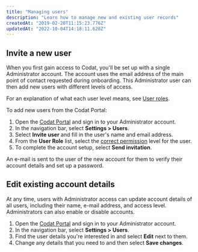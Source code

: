 ```yaml
---
title: "Managing users"
description: "Learn how to manage new and existing user records"
createdAt: "2019-02-20T11:15:23.776Z"
updatedAt: "2022-10-04T14:18:11.628Z"
---
```


## Invite a new user

When you first gain access to Codat, you'll be set up with a single Administrator account. The account uses the email address of the main point of contact requested during onboarding. This Administrator user can then add new users with different levels of access.

For an explanation of what each user level means, see [User roles](/other/user-management/user-roles).

To add new users from the Codat Portal:

1. Open the [Codat Portal](https://app.codat.io) and sign in to your Administrator account.
2. In the navigation bar, select **Settings > Users**.
3. Select **Invite user** and fill in the user's name and email address.
4. From the **User Role** list, select the [correct permission](/other/user-management/user-roles) level for the user.
5. To complete the account setup, select **Send invitation**.

An e-mail is sent to the user of the new account for them to verify their account details and set up a password.

## Edit existing account details

At any time, users with Administrator access can update account details of all users, including their name, e-mail address, and access level. Administrators can also enable or disable accounts.

1. Open the [Codat Portal](https://app.codat.io) and sign in to your Administrator account.
2. In the navigation bar, select **Settings > Users**.
3. Find the user details you're interested in and select **Edit** next to them.
4. Change any details that you need to and then select **Save changes**.
